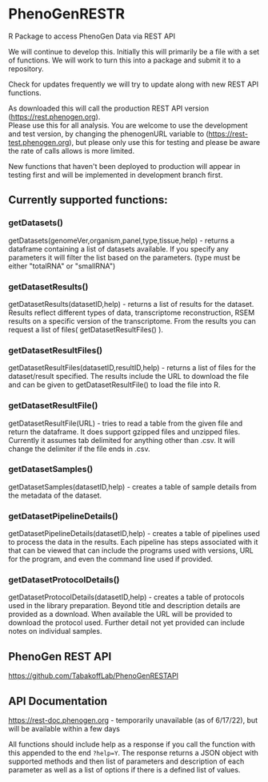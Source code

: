 # PhenoGenRESTR
R Package to access PhenoGen Data via REST API

We will continue to develop this.  Initially this will primarily be a file with
a set of functions. We will work to turn this into a package and submit it to 
a repository.

Check for updates frequently we will try to update along with new REST API 
functions.

As downloaded this will call the production REST API version (https://rest.phenogen.org).  
Please use this for all analysis.  You are welcome to use the development and test 
version, by changing the phenogenURL variable to (https://rest-test.phenogen.org), but 
please only use this for testing and please be aware the rate of calls allows is more limited.

New functions that haven't been deployed to production will appear in testing first and will 
be implemented in development branch first.

## Currently supported functions:

### getDatasets()
getDatasets(genomeVer,organism,panel,type,tissue,help) - returns a 
dataframe containing a list of datasets available.  If you specify any parameters
it will filter the list based on the parameters. (type must be either "totalRNA"
or "smallRNA")

### getDatasetResults()
getDatasetResults(datasetID,help) - returns a list of results for the dataset.  
Results reflect different types of data, transcriptome reconstruction, RSEM 
results on a specific version of the transcriptome.  From the results you can 
request a list of files( getDatasetResultFiles() ).

### getDatasetResultFiles()
getDatasetResultFiles(datasetID,resultID,help) - returns a list of files for the 
dataset/result specified.  The results include the URL to download the file and
can be given to getDatasetResultFile() to load the file into R.

### getDatasetResultFile()
getDatasetResultFile(URL) - tries to read a table from the given file and return
the dataframe.  It does support gzipped files and unzipped files.  Currently it
assumes tab delimited for anything other than .csv.  It will change the delimiter
if the file ends in .csv.

### getDatasetSamples()
getDatasetSamples(datasetID,help) - creates a table of sample details from the metadata of the dataset.

### getDatasetPipelineDetails()
getDatasetPipelineDetails(datasetID,help) - creates a table of pipelines used to process the data in the results.
Each pipeline has steps associated with it that can be viewed that can include the programs used with versions,
URL for the program, and even the command line used if provided.

### getDatasetProtocolDetails()
getDatasetProtocolDetails(datasetID,help) - creates a table of protocols used in the library preparation.
Beyond title and description details are provided as a download.  When available the URL will be provided to download
the protocol used. Further detail not yet provided can include notes on individual samples.

## PhenoGen REST API 

https://github.com/TabakoffLab/PhenoGenRESTAPI

## API Documentation

https://rest-doc.phenogen.org - temporarily unavailable (as of 6/17/22), but will be available within a 
few days

All functions should include help as a response if you call the function with this appended to the 
end `?help=Y`.  The response returns a JSON object with supported methods and then list of parameters 
and description of each parameter as well as a list of options if there is a defined list of values.
